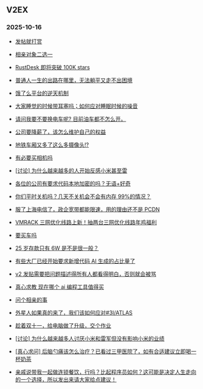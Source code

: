## V2EX 
### 2025-10-16

+ [发帖就打赏](https://www.v2ex.com/t/1165372)

+ [相亲对象二选一](https://www.v2ex.com/t/1165327)

+ [RustDesk 即将突破 100K stars](https://www.v2ex.com/t/1165782)

+ [普通人一生的出路在哪里，无法躺平又走不出困境](https://www.v2ex.com/t/1165328)

+ [饿了么平台的逆天机制](https://www.v2ex.com/t/1165305)

+ [大家睡觉的时候带耳塞吗；如何应对睡眠时候的噪音](https://www.v2ex.com/t/1165271)

+ [请问我要不要换电车呢? 目前油车都不怎么开。](https://www.v2ex.com/t/1165355)

+ [公司要降薪了，该怎么维护自己的权益](https://www.v2ex.com/t/1165275)

+ [地铁车厢又多了这么多摄像头!?](https://www.v2ex.com/t/1165272)

+ [有必要买相机吗](https://www.v2ex.com/t/1165366)

+ [[讨论] 为什么越来越多的人开始反感小米甚至雷](https://www.v2ex.com/t/1165864)

+ [各位的公司有要求代码本地加密的吗？无语+好奇](https://www.v2ex.com/t/1165364)

+ [你们平时关机吗？几天不关机会不会有内存 99%的情况？](https://www.v2ex.com/t/1165368)

+ [服了上海电信了，政企宽带都能限速，用的理由还不是 PCDN](https://www.v2ex.com/t/1165717)

+ [VMRACK 三网优化线路上新！抽两台三网优化线路年鸡福利](https://www.v2ex.com/t/1165659)

+ [要买车吗](https://www.v2ex.com/t/1165675)

+ [25 岁存款只有 6W 是不是很一般？](https://www.v2ex.com/t/1166005)

+ [有些大厂已经开始要求新增代码 AI 生成的占比量了](https://www.v2ex.com/t/1165999)

+ [v2 发贴需要把问题描述得所有人都看得明白，否则就会被骂](https://www.v2ex.com/t/1166035)

+ [真心求教 现在哪个 ai 编程工具值得买](https://www.v2ex.com/t/1165997)

+ [问个相亲的事](https://www.v2ex.com/t/1165850)

+ [外星人如果真的来了，我们该如何应对#3I/ATLAS](https://www.v2ex.com/t/1166003)

+ [趁着双十一，给电脑做了升级，交个作业](https://www.v2ex.com/t/1165978)

+ [[讨论] 为什么越来越多人讨厌小米和雷军但没有影响小米的业绩](https://www.v2ex.com/t/1166044)

+ [[真心求问] 后脑勺痛该怎么治疗？已看过三甲医院了，如有合适建议立即喝一杯奶茶](https://www.v2ex.com/t/1166030)

+ [亲戚说带我一起做连锁餐饮，行吗？比起程序员如何？这可能是决定人生走向的一个选择，所以发出来请大家给点建议！](https://www.v2ex.com/t/1166136)

